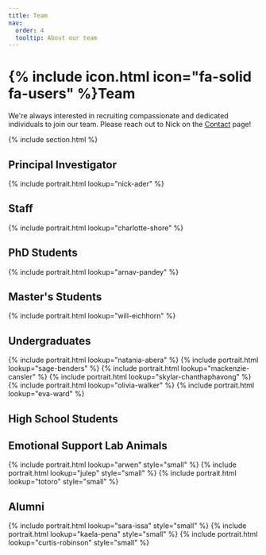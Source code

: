 ```yaml
---
title: Team
nav:
  order: 4
  tooltip: About our team
---
```


# {% include icon.html icon="fa-solid fa-users" %}Team

We're always interested in recruiting compassionate and dedicated individuals to join our team. Please reach out to Nick on the [Contact](https://nickaderlab.com/contact/) page!

{% include section.html %}

## Principal Investigator
{% include portrait.html lookup="nick-ader" %}

## Staff
{% include portrait.html lookup="charlotte-shore" %}

## PhD Students
{% include portrait.html lookup="arnav-pandey" %}

## Master's Students
{% include portrait.html lookup="will-eichhorn" %}

## Undergraduates
{% include portrait.html lookup="natania-abera" %}
{% include portrait.html lookup="sage-benders" %}
{% include portrait.html lookup="mackenzie-cansler" %}
{% include portrait.html lookup="skylar-chanthaphavong" %}
{% include portrait.html lookup="olivia-walker" %}
{% include portrait.html lookup="eva-ward" %}

## High School Students

## Emotional Support Lab Animals
{% include portrait.html lookup="arwen" style="small" %}
{% include portrait.html lookup="julep" style="small" %}
{% include portrait.html lookup="totoro" style="small" %}

## Alumni
{% include portrait.html lookup="sara-issa" style="small" %}
{% include portrait.html lookup="kaela-pena" style="small" %}
{% include portrait.html lookup="curtis-robinson" style="small" %}
